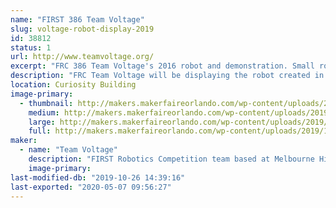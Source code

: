 ```yaml
---
name: "FIRST 386 Team Voltage"
slug: voltage-robot-display-2019
id: 38812
status: 1
url: http://www.teamvoltage.org/
excerpt: "FRC 386 Team Voltage's 2016 robot and demonstration. Small robots for driving around and information about our team."
description: "FRC Team Voltage will be displaying the robot created in the 2016 year for competition.  We plan to allow kids to attempt to drive the robot in order to show them what FIRST Robotics Teams do.  We will also be answering any questions people may have about the robot, our team, and FIRST to help spread awareness of engineering programs to help kids and teens get into engineering through robotics. Our team represents the ability to inspire younger kids to pursue and excel in STEM related fields, that everyone is always welcome in FIRST, and that everyone has a place. Our team is a group of dedicated and hardworking individuals that strive to bestow the beliefs of \"hardwork is the only work\" in all people we come by."
location: Curiosity Building
image-primary:
  - thumbnail: http://makers.makerfaireorlando.com/wp-content/uploads/2019/10/FIRST-S.FL_.-Regional-2016-6034-150x150.jpg
    medium: http://makers.makerfaireorlando.com/wp-content/uploads/2019/10/FIRST-S.FL_.-Regional-2016-6034-300x168.jpg
    large: http://makers.makerfaireorlando.com/wp-content/uploads/2019/10/FIRST-S.FL_.-Regional-2016-6034-1024x573.jpg
    full: http://makers.makerfaireorlando.com/wp-content/uploads/2019/10/FIRST-S.FL_.-Regional-2016-6034.jpg
maker:
  - name: "Team Voltage"
    description: "FIRST Robotics Competition team based at Melbourne High School. Demos, showcases, community outreach. "
    image-primary: 
last-modified-db: "2019-10-26 14:39:16"
last-exported: "2020-05-07 09:56:27"
---
```

